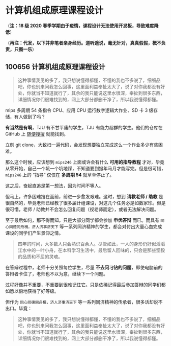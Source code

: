 # 计算机组成原理课程设计

（**注：18 级 2020 春季学期由于疫情，课程设计无法使用开发板，导致难度降低**）

（**再注：代发，以下并非笔者亲身经历。道听途说，毫无针对，真真假假，概不负责，只图一乐**）

## 100656 计算机组成原理课程设计

> 这种事情我见的多了，我只想说懂得都懂，不懂的我也不多说了，细细品吧，你也别来问我怎么回事，这里面利益奉扯太大了，说了对你我都没有好处，你就当不知道就行了，其余的我只能说这里水很深，奉扯到很多东西，详细情况你们很难找到的，网上大部分都删干净了，所以我说懂得都懂。

mips 多周期 54 条指令 CPU、应用 CPU 运行数字逻辑大作业、SD 卡 3 级存储，有人做到了吗？

**有当然是有啊**，TJU 有不甘平庸的学生，TJU 有能力超群的学生。他们的仓库在 GitHub 上 [随便搜搜](https://github.com/Mionger/MIPS-CPU) 就能找到。

立刻 git clone，大致扫一遍代码，会发现想要独立完成这么一个作业多少有些困难。

那么这个时候，应该想到 `mips246` 上面或许会有什么 **可用的指导教程** 才对，毕竟从零开始，自己一个坑一个坑地踩，不知道要到猴年马月才能写完。但是很可惜，`mips246` 上的 “指导” 仅仅在 **多周期 54** 就草草停止了。

这之后，奋起直追是第一想法，因为时间不等人。

但马上，许多困难挡在面前，前进一步愈发艰难。这时，想到 **请教老师 / 助教** 是很自然的，毕竟老师已经教了很多届计组课设，对这几个任务必是如数家珍。但是很可惜，老师 / 助教并不会怎么回复问题（视老师而定），或者无法解决问题。

至于最后如何，那不得而知。只是大部分同学都会参加 **申优答辩** 而已。而具有 `同心同德同舟楫，济人济事济天下` 等一系列同济精神的学生，都会对付出大量心血完成课设的同学们产生景仰之情。

> 四年的时间，大多数人只会熟识百余人。尽管如此，一人的身形仍好似滔滔江水中的一叶小舟，在本科学习生活中，最后留人回味的，只会是那些坚毅的品质和不屈的灵魂。

在答辩过程中，老师十分关照每位学生，尽量 **不去问刁钻的问题**，即使电脑前的答辩者卡住了，老师也不以为意，继续下一个问题。

过程好像并不重要，不重要到很难记住它。只是依稀记得最后参加答辩的同学们都如愿以偿地获得了好等级。

但作为 `同心同德同舟楫，济人济事济天下` 等一系列同济精神的传承者，很多话却说不出口。毕竟：

>这种事情我见的多了，我只想说懂得都懂，不懂的我也不多说了，细细品吧，你也别来问我怎么回事，这里面利益奉扯太大了，说了对你我都没有好处，你就当不知道就行了，其余的我只能说这里水很深，奉扯到很多东西，详细情况你们很难找到的，网上大部分都删干净了，所以我说懂得都懂。